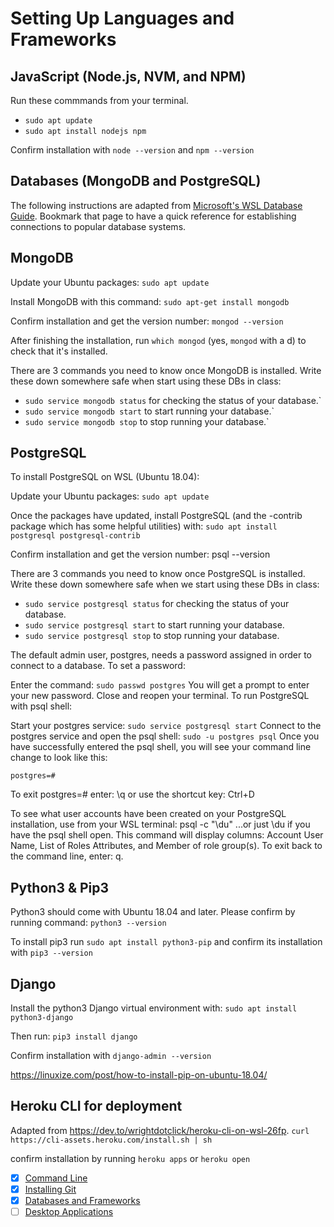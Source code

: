 # Setting Up Languages and Frameworks

## JavaScript (Node.js, NVM, and NPM)
Run these commmands from your terminal.

- `sudo apt update`
- `sudo apt install nodejs npm`

Confirm installation with `node --version` and `npm --version`

## Databases (MongoDB and PostgreSQL)

The following instructions are adapted from [Microsoft's WSL Database Guide](https://docs.microsoft.com/en-us/windows/wsl/tutorials/wsl-database). Bookmark that page to have a quick reference for establishing connections to popular database systems.

## MongoDB

Update your Ubuntu packages: `sudo apt update`

Install MongoDB with this command: `sudo apt-get install mongodb`

Confirm installation and get the version number: `mongod --version`

After finishing the installation, run `which mongod` (yes, `mongod` with a d) to check that it's installed.

There are 3 commands you need to know once MongoDB is installed. Write these down somewhere safe when start using these DBs in class:

- `sudo service mongodb status` for checking the status of your database.`
- `sudo service mongodb start` to start running your database.`
- `sudo service mongodb stop` to stop running your database.`

## PostgreSQL

To install PostgreSQL on WSL (Ubuntu 18.04):

Update your Ubuntu packages: `sudo apt update`

Once the packages have updated, install PostgreSQL (and the -contrib package which has some helpful utilities) with: `sudo apt install postgresql postgresql-contrib`

Confirm installation and get the version number: psql --version

There are 3 commands you need to know once PostgreSQL is installed. Write these down somewhere safe when we start using these DBs in class:

- `sudo service postgresql status` for checking the status of your database.
- `sudo service postgresql start` to start running your database.
- `sudo service postgresql stop` to stop running your database.

The default admin user, postgres, needs a password assigned in order to connect to a database. To set a password:

Enter the command: `sudo passwd postgres`
You will get a prompt to enter your new password.
Close and reopen your terminal.
To run PostgreSQL with psql shell:

Start your postgres service: `sudo service postgresql start`
Connect to the postgres service and open the psql shell: `sudo -u postgres psql`
Once you have successfully entered the psql shell, you will see your command line change to look like this: 
```
postgres=#
```

To exit postgres=# enter: \q or use the shortcut key: Ctrl+D

To see what user accounts have been created on your PostgreSQL installation, use from your WSL terminal: psql -c "\du" ...or just \du if you have the psql shell open. This command will display columns: Account User Name, List of Roles Attributes, and Member of role group(s). To exit back to the command line, enter: q.

## Python3 & Pip3

Python3 should come with Ubuntu 18.04 and later. Please confirm by running command: `python3 --version`

To install pip3 run `sudo apt install python3-pip` and confirm its installation with `pip3 --version`

## Django

Install the python3 Django virtual environment with: `sudo apt install python3-django`

Then run: `pip3 install django`

Confirm installation with `django-admin --version`

https://linuxize.com/post/how-to-install-pip-on-ubuntu-18.04/

## Heroku CLI for deployment

Adapted from https://dev.to/wrightdotclick/heroku-cli-on-wsl-26fp.
`curl https://cli-assets.heroku.com/install.sh | sh`

confirm installation by running `heroku apps` or `heroku open`

* [x] [Command Line](command-line-setup.md)
* [x] [Installing Git](git-installation.md)
* [x] [Databases and Frameworks](dbs-frameworks.md)
* [ ] [Desktop Applications](desktop-applications.md)